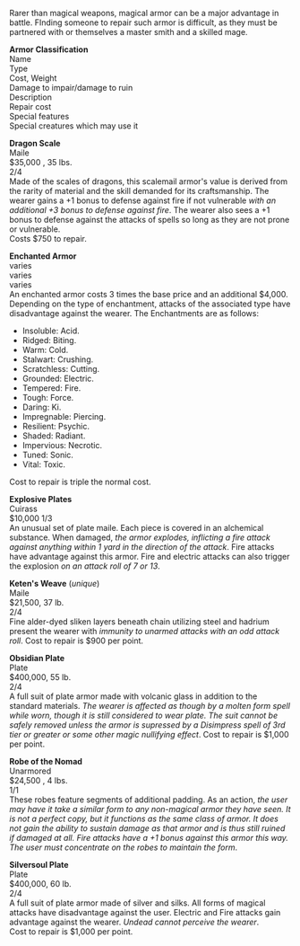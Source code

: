 Rarer than magical weapons, magical armor can be a major advantage in battle. FInding someone to repair such armor is difficult, as they must be partnered with or themselves a master smith and a skilled mage.

**Armor Classification**  
Name  
Type  
Cost, Weight  
Damage to impair/damage to ruin  
Description  
Repair cost  
Special features  
Special creatures which may use it

**Dragon Scale**  
Maile  
$35,000 , 35 lbs.  
2/4  
Made of the scales of dragons, this scalemail armor's value is derived from the rarity of material and the skill demanded for its craftsmanship. The wearer gains a +1 bonus to defense against fire if not vulnerable *with an additional +3 bonus to defense against fire*. The wearer also sees a +1 bonus to defense against the attacks of spells so long as they are not prone or vulnerable.  
Costs $750 to repair.

**Enchanted Armor**  
varies  
varies  
varies  
An enchanted armor costs 3 times the base price and an additional $4,000. Depending on the type of enchantment, attacks of the associated type have disadvantage against the wearer. The Enchantments are as follows:  
* Insoluble: Acid.
* Ridged: Biting.
* Warm: Cold.
* Stalwart: Crushing.
* Scratchless: Cutting.
* Grounded: Electric.
* Tempered: Fire.
* Tough: Force.
* Daring: Ki.
* Impregnable: Piercing.
* Resilient: Psychic.
* Shaded: Radiant.
* Impervious: Necrotic.
* Tuned: Sonic.
* Vital: Toxic.

Cost to repair is triple the normal cost.

**Explosive Plates**  
Cuirass  
$10,000
1/3  
An unusual set of plate maile. Each piece is covered in an alchemical substance. When damaged, *the armor explodes, inflicting a fire attack against anything within 1 yard in the direction of the attack*. Fire attacks have advantage against this armor. Fire and electric attacks can also trigger the explosion *on an attack roll of 7 or 13*.

**Keten's Weave** (*unique*)  
Maile  
$21,500, 37 lb.  
2/4  
Fine alder-dyed sliken layers beneath chain utilizing steel and hadrium present the wearer with *immunity to unarmed attacks with an odd attack roll*. 
Cost to repair is $900 per point.  

**Obsidian Plate**  
Plate  
$400,000, 55 lb.  
2/4  
A full suit of plate armor made with volcanic glass in addition to the standard materials. *The wearer is affected as though by a molten form spell while worn, though it is still considered to wear plate. The suit cannot be safely removed unless the armor is supressed by a Disimpress spell of 3rd tier or greater or some other magic nullifying effect*.
Cost to repair is $1,000 per point.

**Robe of the Nomad**  
Unarmored  
$24,500 , 4 lbs.  
1/1  
These robes feature segments of additional padding. As an action, *the user may have it take a similar form to any non-magical armor they have seen. It is not a perfect copy, but it functions as the same class of armor. It does not gain the ability to sustain damage as that armor and is thus still ruined if damaged at all. Fire attacks have a +1 bonus against this armor this way. The user must concentrate on the robes to maintain the form*.

**Silversoul Plate**  
Plate  
$400,000, 60 lb.  
2/4  
A full suit of plate armor made of silver and silks. All forms of magical attacks have disadvantage against the user. Electric and Fire attacks gain advantage against the wearer. *Undead cannot perceive the wearer*.  
Cost to repair is $1,000 per point.
